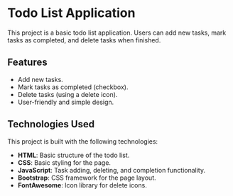 # Todo List Application

This project is a basic todo list application. Users can add new tasks, mark tasks as completed, and delete tasks when finished.

## Features

- Add new tasks.
- Mark tasks as completed (checkbox).
- Delete tasks (using a delete icon).
- User-friendly and simple design.

## Technologies Used

This project is built with the following technologies:

- **HTML**: Basic structure of the todo list.
- **CSS**: Basic styling for the page.
- **JavaScript**: Task adding, deleting, and completion functionality.
- **Bootstrap**: CSS framework for the page layout.
- **FontAwesome**: Icon library for delete icons.
